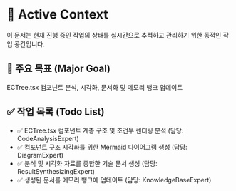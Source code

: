 # 🧠 Active Context

이 문서는 현재 진행 중인 작업의 상태를 실시간으로 추적하고 관리하기 위한 동적인 작업 공간입니다.

## 🎯 주요 목표 (Major Goal)

ECTree.tsx 컴포넌트 분석, 시각화, 문서화 및 메모리 뱅크 업데이트

## ✅ 작업 목록 (Todo List)

-   ✅ ECTree.tsx 컴포넌트 계층 구조 및 조건부 렌더링 분석 (담당: CodeAnalysisExpert)
-   ✅ 컴포넌트 구조 시각화를 위한 Mermaid 다이어그램 생성 (담당: DiagramExpert)
-   ✅ 분석 및 시각화 자료를 종합한 기술 문서 생성 (담당: ResultSynthesizingExpert)
-   ✅ 생성된 문서를 메모리 뱅크에 업데이트 (담당: KnowledgeBaseExpert)
